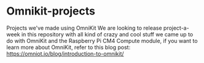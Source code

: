 # Omnikit-projects

Projects we've made using OmniKit
We are looking to release project-a-week in this repository with all kind of crazy and cool stuff we came up to do with OmniKit and the Raspberry Pi CM4 Compute module, if you want to learn more about OmniKit, refer to this blog post: https://omniot.io/blog/introduction-to-omnikit/
